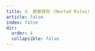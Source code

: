 ```yaml
---
title: 4. 嵌套规则 (Nested Rules)
article: false
index: false
dir:
  order: 4
  collapsible: false
---
```


